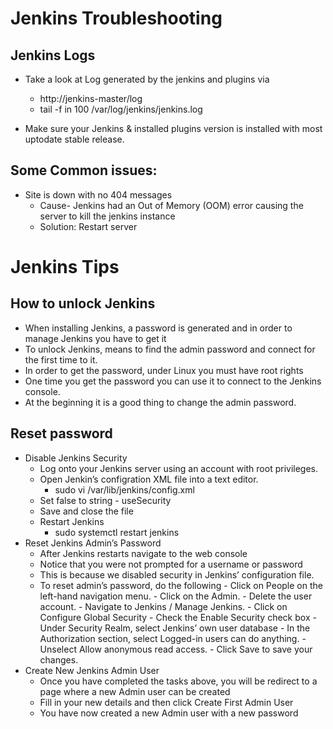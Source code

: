 # Jenkins Troubleshooting

## Jenkins Logs
-   Take a look at Log generated by the jenkins and plugins via
    - http://jenkins-master/log
    - tail -f in 100 /var/log/jenkins/jenkins.log

-   Make sure your Jenkins & installed plugins version is installed with most uptodate stable release.

## Some Common issues:
-   Site is down with no 404 messages
    - Cause- Jenkins had an Out of Memory (OOM) error causing the server to kill the jenkins instance
    - Solution: Restart server

# Jenkins Tips
## How to unlock Jenkins
-   When installing Jenkins, a password is generated and in order to manage Jenkins you have to get it
-   To unlock Jenkins, means to find the admin password and connect for the first time to it.
-   In order to get the password, under Linux you must have root rights
-   One time you get the password you can use it to connect to the Jenkins console.
-   At the beginning it is a good thing to change the admin password.

## Reset password
-   Disable Jenkins Security
    - Log onto your Jenkins server using an account with root privileges.
    - Open Jenkin’s configration XML file into a text editor.
      - sudo vi /var/lib/jenkins/config.xml
    - Set false to string - useSecurity
    - Save and close the file
    - Restart Jenkins
      - sudo systemctl restart jenkins
  - Reset Jenkins Admin’s Password
    - After Jenkins restarts navigate to the web console
    - Notice that you were not prompted for a username or password
    - This is because we disabled security in Jenkins’ configuration file.
    - To reset admin’s password, do the following
          - Click on People on the left-hand navigation menu.
          - Click on the Admin.
          - Delete the user account.
          - Navigate to Jenkins / Manage Jenkins.
          - Click on Configure Global Security
          - Check the Enable Security check box
          - Under Security Realm, select Jenkins’ own user database
          - In the Authorization section, select Logged-in users can do anything.
          - Unselect Allow anonymous read access.
          - Click Save to save your changes.
  - Create New Jenkins Admin User
    - Once you have completed the tasks above, you will be redirect to a page where a new Admin user can be created
    - Fill in your new details and then click Create First Admin User
    - You have now created a new Admin user with a new password
